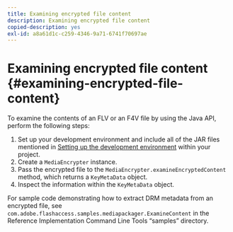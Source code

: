 ```yaml
---
title: Examining encrypted file content
description: Examining encrypted file content
copied-description: yes
exl-id: a8a61d1c-c259-4346-9a71-6741f70697ae
---
```

# Examining encrypted file content {#examining-encrypted-file-content}

To examine the contents of an FLV or an F4V file by using the Java API, perform the following steps:

1. Set up your development environment and include all of the JAR files mentioned in [Setting up the development environment](../../aaxs-protecting-content/content-setting-up-the-sdk/content-setting-up-the-dev-env.md) within your project. 
1. Create a `MediaEncrypter` instance. 
1. Pass the encrypted file to the `MediaEncrypter.examineEncryptedContent` method, which returns a `KeyMetaData` object. 
1. Inspect the information within the `KeyMetaData` object.

For sample code demonstrating how to extract DRM metadata from an encrypted file, see `com.adobe.flashaccess.samples.mediapackager.ExamineContent` in the Reference Implementation Command Line Tools “samples” directory.
